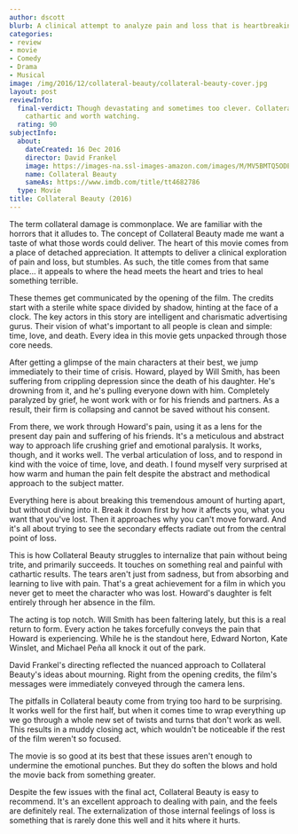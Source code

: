 ```yaml
---
author: dscott
blurb: A clinical attempt to analyze pain and loss that is heartbreaking to watch.
categories:
- review
- movie
- Comedy
- Drama
- Musical
image: /img/2016/12/collateral-beauty/collateral-beauty-cover.jpg
layout: post
reviewInfo:
  final-verdict: Though devastating and sometimes too clever. Collateral Beauty is
    cathartic and worth watching.
  rating: 90
subjectInfo:
  about:
    dateCreated: 16 Dec 2016
    director: David Frankel
    image: https://images-na.ssl-images-amazon.com/images/M/MV5BMTQ5ODE4MTY2NV5BMl5BanBnXkFtZTgwMzM2NzEzMDI@._V1_SX300.jpg
    name: Collateral Beauty
    sameAs: https://www.imdb.com/title/tt4682786
  type: Movie
title: Collateral Beauty (2016)
---
```


The term collateral damage is commonplace. We are familiar with the horrors that it alludes to. The concept of Collateral Beauty made me want a taste of what those words could deliver. The heart of this movie comes from a place of detached appreciation. It attempts to deliver a clinical exploration of pain  and loss, but stumbles. As such, the title comes from that same place... it appeals to where the head meets the heart and tries to heal something terrible.

These themes get communicated by the opening of the film. The credits start with a sterile white space divided by shadow, hinting at the face of a clock. The key actors in this story are intelligent and charismatic advertising gurus. Their vision of what's important to all people is clean and simple: time, love, and death. Every idea in this movie gets unpacked through those core needs.

After getting a glimpse of the main characters at their best, we jump immediately to their time of crisis. Howard, played by Will Smith, has been suffering from crippling depression since the death of his daughter. He's drowning from it, and he's pulling everyone down with him. Completely paralyzed by grief, he wont work with or for his friends and partners. As a result, their firm is collapsing and cannot be saved without his consent.

From there, we work through Howard's pain, using it as a lens for the present day pain and suffering of his friends. It's a meticulous and abstract way to approach life crushing grief and emotional paralysis. It works, though, and it works well. The verbal articulation of loss, and to respond in kind with the voice of time, love, and death. I found myself very surprised at how warm and human the pain felt despite the abstract and methodical approach to the subject matter.

Everything here is about breaking this tremendous amount of hurting apart, but without diving into it. Break it down first by how it affects you, what you want that you've lost. Then it approaches why you can't move forward. And it's all about trying to see the secondary effects radiate out from the central point of loss.

This is how Collateral Beauty struggles to internalize that pain without being trite, and primarily succeeds. It touches on something real and painful with cathartic results. The tears aren't just from sadness, but from absorbing and learning to live with pain. That's a great achievement for a film in which you never get to meet the character who was lost. Howard's daughter is felt entirely through her absence in the film.

The acting is top notch. Will Smith has been faltering lately, but this is a real return to form. Every action he takes forcefully conveys the pain that Howard is experiencing. While he is the standout here, Edward Norton, Kate Winslet, and Michael Peña all knock it out of the park.

David Frankel's directing reflected the nuanced approach to Collateral Beauty's ideas about mourning. Right from the opening credits, the film's messages were immediately conveyed through the camera lens.

The pitfalls in Collateral beauty come from trying too hard to be surprising. It works well for the first half, but when it comes time to wrap everything up we go through a whole new set of twists and turns that don't work as well. This results in a muddy closing act, which wouldn't be noticeable if the rest of the film weren't so focused.

The movie is so good at its best that these issues aren't enough to undermine the emotional punches. But they do soften the blows and hold the movie back from something greater.

Despite the few issues with the final act, Collateral Beauty is easy to recommend. It's an excellent approach to dealing with pain, and the feels are definitely real. The externalization of those internal feelings of loss is something that is rarely done this well and it hits where it hurts.